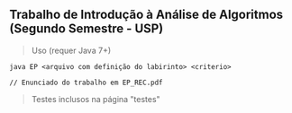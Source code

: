 ## Trabalho de Introdução à Análise de Algoritmos (Segundo Semestre - USP)

>Uso (requer Java 7+)
```
java EP <arquivo com definição do labirinto> <criterio>

// Enunciado do trabalho em EP_REC.pdf

```

> Testes inclusos na página "testes"